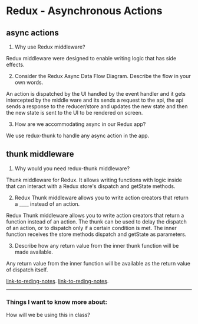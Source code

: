 # Redux - Asynchronous Actions

## async actions

1. Why use Redux middleware?

Redux middleware were designed to enable writing logic that has side effects.

2. Consider the Redux Async Data Flow Diagram. Describe the flow in your own words.

An action is dispatched by the UI handled by the event handler and it gets intercepted by the middle ware and its sends a request to the api, the api sends a response to the reducer/store and updates the new state and then the new state is sent to the UI to be rendered on screen.

3. How are we accommodating async in our Redux app?

We use redux-thunk to handle any async action in the app.

## thunk middleware


1. Why would you need redux-thunk middleware?

Thunk middleware for Redux. It allows writing functions with logic inside that can interact with a Redux store's dispatch and getState methods.

2. Redux Thunk middleware allows you to write action creators that return a ____ instead of an action.

Redux Thunk middleware allows you to write action creators that return a function instead of an action. The thunk can be used to delay the dispatch of an action, or to dispatch only if a certain condition is met. The inner function receives the store methods dispatch and getState as parameters.

3. Describe how any return value from the inner thunk function will be made available.

Any return value from the inner function will be available as the return value of dispatch itself.

[link-to-reding-notes](https://redux.js.org/advanced/asyncactions).
[link-to-reding-notes](https://github.com/reduxjs/redux-thunk).

*************************************************************************************************************

### Things I want to know more about:

How will we be using this in class?